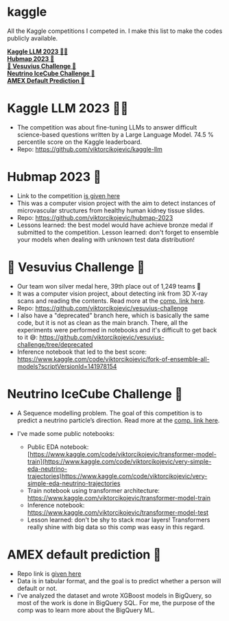 # kaggle

All the Kaggle competitions I competed in. I make this list to make the codes publicly available. 


**[Kaggle LLM 2023 :woman_scientist:](#kaggle-llm-2023-woman_scientist)**<br> 
**[Hubmap 2023 :hospital:](#hubmap-2023-hospital)**<br> 
**[:2nd_place_medal: Vesuvius Challenge :microscope:](#2nd_place_medal-vesuvius-challenge-microscope)**<br> 
**[Neutrino IceCube Challenge :ice_cube:](#neutrino-icecube-challenge-ice_cube)**<br>
**[AMEX Default Prediction :bank:](#amex-default-prediction-bank)**<br>


# Kaggle LLM 2023 :woman_scientist:


- The competition was about fine-tuning LLMs to answer difficult science-based questions written by a Large Language Model. 74.5 \% percentile score on the Kaggle leaderboard.
- Repo: https://github.com/viktorcikojevic/kaggle-llm


# Hubmap 2023 :hospital:

- Link to the competition [is given here](https://www.kaggle.com/competitions/hubmap-hacking-the-human-vasculature)
- This was a computer vision project with the aim to detect instances of microvascular structures from healthy human kidney tissue slides.
- Repo: https://github.com/viktorcikojevic/hubmap-2023
- Lessons learned: the best model would have achieve bronze medal if submitted to the competition. Lesson learned: don't forget to ensemble your models when dealing with unknown test data distribution!


# :2nd_place_medal: Vesuvius Challenge :microscope:


- Our team won silver medal here, 39th place out of 1,249 teams 🥳
- It was a computer vision project, about detecting ink from 3D X-ray scans and reading the contents. Read more at the [comp. link here](https://www.kaggle.com/competitions/vesuvius-challenge-ink-detection).
- Repo: https://github.com/viktorcikojevic/vesuvius-challenge
- I also have a "deprecated" branch here, which is basically the same code, but it is not as clean as the main branch. There, all the experiments were performed in notebooks and it's difficult to get back to it 😅: https://github.com/viktorcikojevic/vesuvius-challenge/tree/deprecated
- Inference notebook that led to the best score: https://www.kaggle.com/code/viktorcikojevic/fork-of-ensemble-all-models?scriptVersionId=141978154


# Neutrino IceCube Challenge :ice_cube:

- A Sequence modelling problem. The goal of this competition is to predict a neutrino particle’s direction. Read more at the [comp. link here](https://www.kaggle.com/competitions/icecube-neutrinos-in-deep-ice).

- I've made some public notebooks:
  - Public EDA notebook: [https://www.kaggle.com/code/viktorcikojevic/transformer-model-train](https://www.kaggle.com/code/viktorcikojevic/very-simple-eda-neutrino-trajectories)https://www.kaggle.com/code/viktorcikojevic/very-simple-eda-neutrino-trajectories
  - Train notebook using transformer architecture: https://www.kaggle.com/viktorcikojevic/transformer-model-train
  - Inference notebook: https://www.kaggle.com/viktorcikojevic/transformer-model-test
  - Lesson learned: don't be shy to stack moar layers! Transformers really shine with big data so this comp was easy in this regard. 


# AMEX default prediction :bank:


- Repo link is [given here](https://github.com/viktorcikojevic/amex-default-prediction/tree/master)
- Data is in tabular format, and the goal is to predict whether a person will default or not. 
- I've analyzed the dataset and wrote XGBoost models in BigQuery, so most of the work is done in BigQuery SQL. For me, the purpose of the comp was to learn more about the BigQuery ML.

